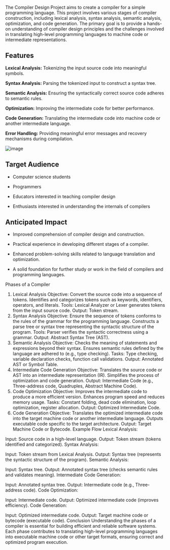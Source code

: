 The Compiler Design Project aims to create a compiler for a simple programming language. This project involves various stages of compiler construction, including lexical analysis, syntax analysis, semantic analysis, optimization, and code generation. The primary goal is to provide a hands-on understanding of compiler design principles and the challenges involved in translating high-level programming languages to machine code or intermediate representations.

## Features

**Lexical Analysis:** Tokenizing the input source code into meaningful symbols.

**Syntax Analysis:** Parsing the tokenized input to construct a syntax tree.

**Semantic Analysis:** Ensuring the syntactically correct source code adheres to semantic rules.

**Optimization:** Improving the intermediate code for better performance.

**Code Generation:** Translating the intermediate code into machine code or another intermediate language.

**Error Handling:** Providing meaningful error messages and recovery mechanisms during compilation.

![image](https://github.com/sanaya-bhardwaj/Compiler-Design/assets/135012941/44dbf97a-20fd-46af-9863-93c8fa8dac0b)


## Target Audience

- Computer science students
  
- Programmers

- Educators interested in teaching compiler design

- Enthusiasts interested in understanding the internals of compilers

## Anticipated Impact

- Improved comprehension of compiler design and construction.

- Practical experience in developing different stages of a compiler.

- Enhanced problem-solving skills related to language translation and optimization.

- A solid foundation for further study or work in the field of compilers and programming languages.

Phases of a Compiler
1. Lexical Analysis
Objective:
Convert the source code into a sequence of tokens.
Identifies and categorizes tokens such as keywords, identifiers, operators, and literals.
Tools:
Lexical Analyzer or Lexer generates tokens from the input source code.
Output:
Token stream.
2. Syntax Analysis
Objective:
Ensure the sequence of tokens conforms to the rules of the grammar for the programming language.
Constructs a parse tree or syntax tree representing the syntactic structure of the program.
Tools:
Parser verifies the syntactic correctness using a grammar.
Output:
Abstract Syntax Tree (AST).
3. Semantic Analysis
Objective:
Checks the meaning of statements and expressions beyond their syntax.
Ensures semantic rules defined by the language are adhered to (e.g., type checking).
Tasks:
Type checking, variable declaration checks, function call validations.
Output:
Annotated AST or Symbol Table.
4. Intermediate Code Generation
Objective:
Translates the source code or AST into an intermediate representation (IR).
Simplifies the process of optimization and code generation.
Output:
Intermediate Code (e.g., Three-address code, Quadruples, Abstract Machine Code).
5. Code Optimization
Objective:
Improves the intermediate code to produce a more efficient version.
Enhances program speed and reduces memory usage.
Tasks:
Constant folding, dead code elimination, loop optimization, register allocation.
Output:
Optimized Intermediate Code.
6. Code Generation
Objective:
Translates the optimized intermediate code into the target machine code or another intermediate language.
Outputs executable code specific to the target architecture.
Output:
Target Machine Code or Bytecode.
Example Flow
Lexical Analysis:

Input: Source code in a high-level language.
Output: Token stream (tokens identified and categorized).
Syntax Analysis:

Input: Token stream from Lexical Analysis.
Output: Syntax tree (represents the syntactic structure of the program).
Semantic Analysis:

Input: Syntax tree.
Output: Annotated syntax tree (checks semantic rules and validates meaning).
Intermediate Code Generation:

Input: Annotated syntax tree.
Output: Intermediate code (e.g., Three-address code).
Code Optimization:

Input: Intermediate code.
Output: Optimized intermediate code (improves efficiency).
Code Generation:

Input: Optimized intermediate code.
Output: Target machine code or bytecode (executable code).
Conclusion
Understanding the phases of a compiler is essential for building efficient and reliable software systems. Each phase contributes to translating high-level programming languages into executable machine code or other target formats, ensuring correct and optimized program execution.

